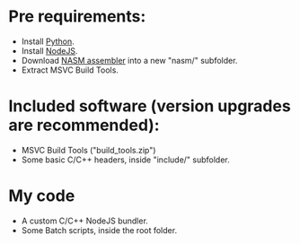 
# Pre requirements:
* Install [Python](https://python.org/downloads).
* Install [NodeJS](https://nodejs.org/en/download).
* Download [NASM assembler](https://nasm.us) into a new "nasm/" subfolder.
* Extract MSVC Build Tools.

# Included software (version upgrades are recommended):
* MSVC Build Tools ("build_tools.zip")
* Some basic C/C++ headers, inside "include/" subfolder.

# My code
* A custom C/C++ NodeJS bundler.
* Some Batch scripts, inside the root folder.
